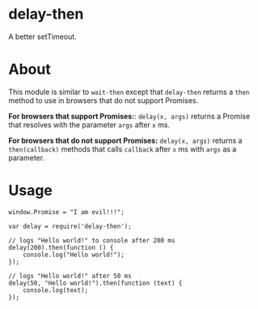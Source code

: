 # delay-then
A better setTimeout.

# About
This module is similar to `wait-then` except that `delay-then` returns a `then` method to use in browsers that do not support Promises.

**For browsers that support Promises:**: `delay(x, args)` returns a Promise that resolves with the parameter `args` after `x` ms.

**For browsers that do not support Promises:** `delay(x, args)` returns a `then(callback)` methods that calls `callback` after `x` ms with `args` as a parameter.

# Usage
    window.Promise = "I am evil!!!";

    var delay = require('delay-then');

    // logs "Hello world!" to console after 200 ms
    delay(200).then(function () {
        console.log("Hello world!");
    });

    // logs "Hello world!" after 50 ms
    delay(50, "Hello world!").then(function (text) {
        console.log(text);
    });
